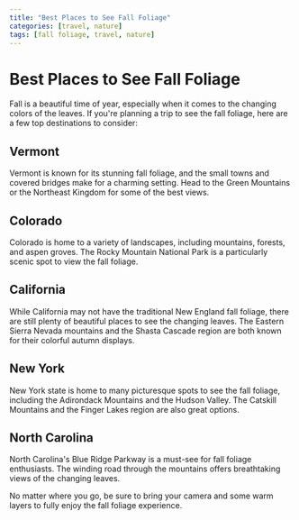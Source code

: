 ```yaml
---
title: "Best Places to See Fall Foliage"
categories: [travel, nature]
tags: [fall foliage, travel, nature]
---
```


# Best Places to See Fall Foliage

Fall is a beautiful time of year, especially when it comes to the changing colors of the leaves. If you're planning a trip to see the fall foliage, here are a few top destinations to consider:

## Vermont

Vermont is known for its stunning fall foliage, and the small towns and covered bridges make for a charming setting. Head to the Green Mountains or the Northeast Kingdom for some of the best views.

## Colorado

Colorado is home to a variety of landscapes, including mountains, forests, and aspen groves. The Rocky Mountain National Park is a particularly scenic spot to view the fall foliage.

## California

While California may not have the traditional New England fall foliage, there are still plenty of beautiful places to see the changing leaves. The Eastern Sierra Nevada mountains and the Shasta Cascade region are both known for their colorful autumn displays.

## New York

New York state is home to many picturesque spots to see the fall foliage, including the Adirondack Mountains and the Hudson Valley. The Catskill Mountains and the Finger Lakes region are also great options.

## North Carolina

North Carolina's Blue Ridge Parkway is a must-see for fall foliage enthusiasts. The winding road through the mountains offers breathtaking views of the changing leaves.

No matter where you go, be sure to bring your camera and some warm layers to fully enjoy the fall foliage experience.
